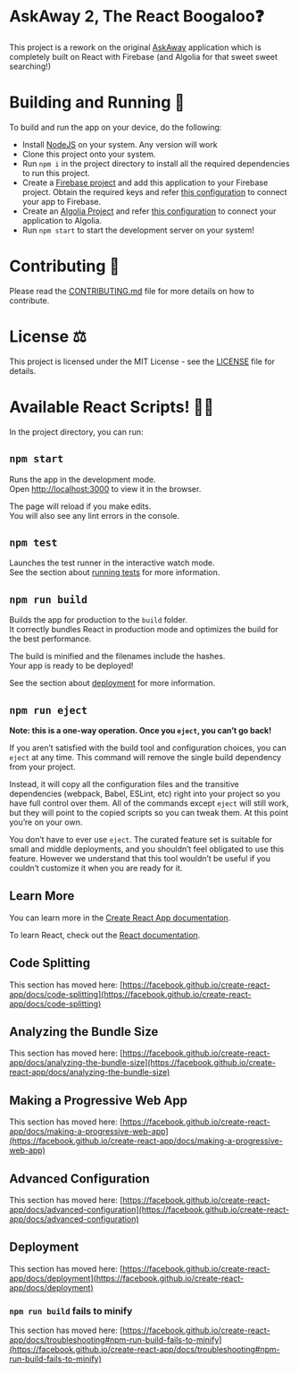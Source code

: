 # AskAway 2, The React Boogaloo❓

This project is a rework on the original [AskAway](https://github.com/khatrivarun/askaway) application which is completely built on React with Firebase (and Algolia for that sweet sweet searching!)

# Building and Running 🚀

To build and run the app on your device, do the following:
 - Install [NodeJS](https://nodejs.org/en/download/) on your system. Any version will work
 - Clone this project onto your system.
 - Run `npm i` in the project directory to install all the required dependencies to run this project.
 - Create a [Firebase project](https://console.firebase.google.com/) and add this application to your Firebase project. Obtain the required keys and refer [this configuration](https://github.com/khatrivarun/askaway_react/blob/dev/src/config/example.firebase.js) to connect your app to Firebase.
 - Create an [Algolia Project](https://www.algolia.com/) and refer [this configuration](https://github.com/khatrivarun/askaway_react/blob/dev/src/config/example.algola.js) to connect your application to Algolia.
 - Run `npm start` to start the development server on your system!

# Contributing 🙌

Please read the [CONTRIBUTING.md](CONTRIBUTING.md) file for more details on how to contribute.

# License ⚖

This project is licensed under the MIT License - see the [LICENSE](LICENSE) file for details.


# Available React Scripts! 👨‍💻

In the project directory, you can run:

## `npm start`

Runs the app in the development mode.\
Open [http://localhost:3000](http://localhost:3000) to view it in the browser.

The page will reload if you make edits.\
You will also see any lint errors in the console.

## `npm test`

Launches the test runner in the interactive watch mode.\
See the section about [running tests](https://facebook.github.io/create-react-app/docs/running-tests) for more information.

## `npm run build`

Builds the app for production to the `build` folder.\
It correctly bundles React in production mode and optimizes the build for the best performance.

The build is minified and the filenames include the hashes.\
Your app is ready to be deployed!

See the section about [deployment](https://facebook.github.io/create-react-app/docs/deployment) for more information.

## `npm run eject`

**Note: this is a one-way operation. Once you `eject`, you can’t go back!**

If you aren’t satisfied with the build tool and configuration choices, you can `eject` at any time. This command will remove the single build dependency from your project.

Instead, it will copy all the configuration files and the transitive dependencies (webpack, Babel, ESLint, etc) right into your project so you have full control over them. All of the commands except `eject` will still work, but they will point to the copied scripts so you can tweak them. At this point you’re on your own.

You don’t have to ever use `eject`. The curated feature set is suitable for small and middle deployments, and you shouldn’t feel obligated to use this feature. However we understand that this tool wouldn’t be useful if you couldn’t customize it when you are ready for it.

## Learn More

You can learn more in the [Create React App documentation](https://facebook.github.io/create-react-app/docs/getting-started).

To learn React, check out the [React documentation](https://reactjs.org/).

## Code Splitting

This section has moved here: [https://facebook.github.io/create-react-app/docs/code-splitting](https://facebook.github.io/create-react-app/docs/code-splitting)

## Analyzing the Bundle Size

This section has moved here: [https://facebook.github.io/create-react-app/docs/analyzing-the-bundle-size](https://facebook.github.io/create-react-app/docs/analyzing-the-bundle-size)

## Making a Progressive Web App

This section has moved here: [https://facebook.github.io/create-react-app/docs/making-a-progressive-web-app](https://facebook.github.io/create-react-app/docs/making-a-progressive-web-app)

## Advanced Configuration

This section has moved here: [https://facebook.github.io/create-react-app/docs/advanced-configuration](https://facebook.github.io/create-react-app/docs/advanced-configuration)

## Deployment

This section has moved here: [https://facebook.github.io/create-react-app/docs/deployment](https://facebook.github.io/create-react-app/docs/deployment)

### `npm run build` fails to minify

This section has moved here: [https://facebook.github.io/create-react-app/docs/troubleshooting#npm-run-build-fails-to-minify](https://facebook.github.io/create-react-app/docs/troubleshooting#npm-run-build-fails-to-minify)
